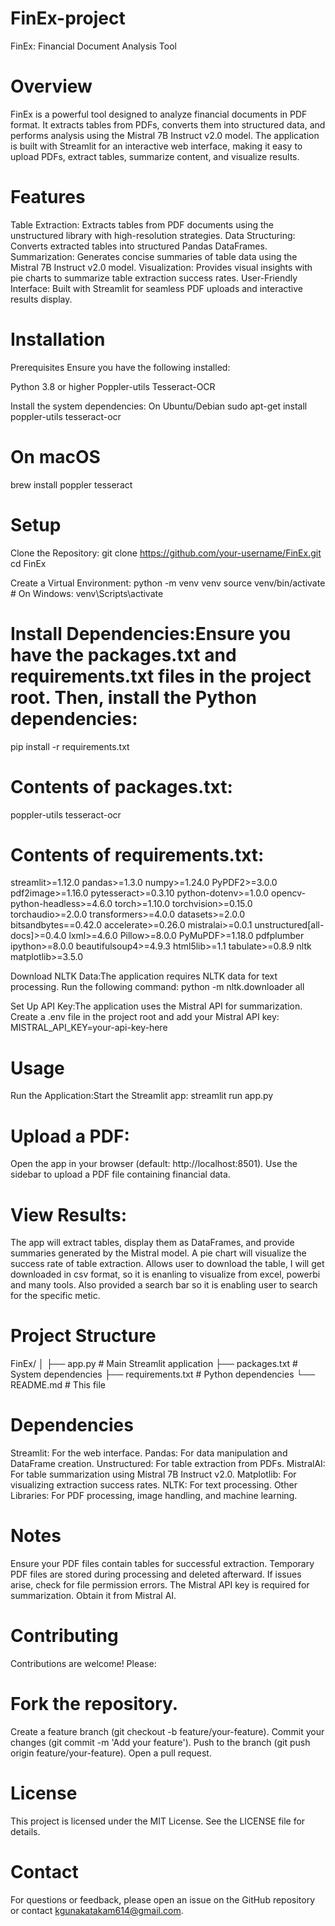 # FinEx-project
FinEx: Financial Document Analysis Tool

# Overview
FinEx is a powerful tool designed to analyze financial documents in PDF format. It extracts tables from PDFs, converts them into structured data, and performs analysis using the Mistral 7B Instruct v2.0 model. The application is built with Streamlit for an interactive web interface, making it easy to upload PDFs, extract tables, summarize content, and visualize results.

# Features
Table Extraction: Extracts tables from PDF documents using the unstructured library with high-resolution strategies.
Data Structuring: Converts extracted tables into structured Pandas DataFrames.
Summarization: Generates concise summaries of table data using the Mistral 7B Instruct v2.0 model.
Visualization: Provides visual insights with pie charts to summarize table extraction success rates.
User-Friendly Interface: Built with Streamlit for seamless PDF uploads and interactive results display.

# Installation
Prerequisites
Ensure you have the following installed:

Python 3.8 or higher
Poppler-utils
Tesseract-OCR

Install the system dependencies:
On Ubuntu/Debian
sudo apt-get install poppler-utils tesseract-ocr

# On macOS
brew install poppler tesseract

# Setup

Clone the Repository:
git clone https://github.com/your-username/FinEx.git
cd FinEx


Create a Virtual Environment:
python -m venv venv
source venv/bin/activate  # On Windows: venv\Scripts\activate


# Install Dependencies:Ensure you have the packages.txt and requirements.txt files in the project root. Then, install the Python dependencies:
pip install -r requirements.txt

# Contents of packages.txt:
poppler-utils
tesseract-ocr

# Contents of requirements.txt:
streamlit>=1.12.0
pandas>=1.3.0
numpy>=1.24.0
PyPDF2>=3.0.0
pdf2image>=1.16.0
pytesseract>=0.3.10
python-dotenv>=1.0.0
opencv-python-headless>=4.6.0
torch>=1.10.0
torchvision>=0.15.0
torchaudio>=2.0.0
transformers>=4.0.0
datasets>=2.0.0
bitsandbytes==0.42.0
accelerate>=0.26.0
mistralai>=0.0.1
unstructured[all-docs]>=0.4.0
lxml>=4.6.0
Pillow>=8.0.0
PyMuPDF>=1.18.0
pdfplumber
ipython>=8.0.0
beautifulsoup4>=4.9.3
html5lib>=1.1
tabulate>=0.8.9
nltk
matplotlib>=3.5.0


Download NLTK Data:The application requires NLTK data for text processing. Run the following command:
python -m nltk.downloader all


Set Up API Key:The application uses the Mistral API for summarization. Create a .env file in the project root and add your Mistral API key:
MISTRAL_API_KEY=your-api-key-here

# Usage
Run the Application:Start the Streamlit app:
streamlit run app.py

# Upload a PDF:
Open the app in your browser (default: http://localhost:8501).
Use the sidebar to upload a PDF file containing financial data.


# View Results:

The app will extract tables, display them as DataFrames, and provide summaries generated by the Mistral model.
A pie chart will visualize the success rate of table extraction.
Allows user to download the table, I will get downloaded in csv format, so it is enanling to visualize from excel, powerbi and many tools.
Also provided a search bar so it is enabling user to search for the specific metic.


# Project Structure
FinEx/
│
├── app.py                   # Main Streamlit application
├── packages.txt             # System dependencies
├── requirements.txt         # Python dependencies
└── README.md               # This file

# Dependencies

Streamlit: For the web interface.
Pandas: For data manipulation and DataFrame creation.
Unstructured: For table extraction from PDFs.
MistralAI: For table summarization using Mistral 7B Instruct v2.0.
Matplotlib: For visualizing extraction success rates.
NLTK: For text processing.
Other Libraries: For PDF processing, image handling, and machine learning.

# Notes
Ensure your PDF files contain tables for successful extraction.
Temporary PDF files are stored during processing and deleted afterward. If issues arise, check for file permission errors.
The Mistral API key is required for summarization. Obtain it from Mistral AI.

# Contributing
Contributions are welcome! Please:

# Fork the repository.
Create a feature branch (git checkout -b feature/your-feature).
Commit your changes (git commit -m 'Add your feature').
Push to the branch (git push origin feature/your-feature).
Open a pull request.

# License
This project is licensed under the MIT License. See the LICENSE file for details.

# Contact
For questions or feedback, please open an issue on the GitHub repository or contact kgunakatakam614@gmail.com.

